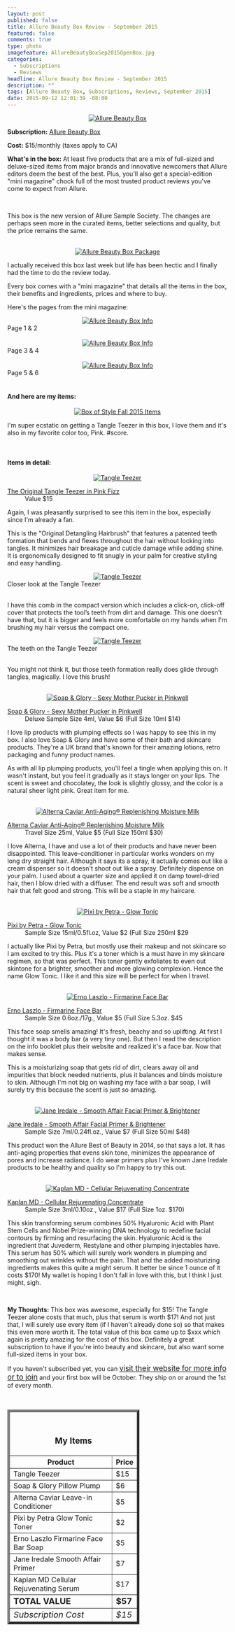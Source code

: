 ```yaml
---
layout: post
published: false
title: Allure Beauty Box Review - September 2015
featured: false
comments: true
type: photo
imagefeature: AllureBeautyBoxSep2015OpenBox.jpg
categories: 
  - Subscriptions
  - Reviews
headline: Allure Beauty Box Review - September 2015
description: ""
tags: [Allure Beauty Box, Subscriptions, Reviews, September 2015]
date: 2015-09-12 12:01:39 -08:00
---
```


<center><a href="http://www.allure.com/beauty-products/beauty-box" target="_blank">
<img src="/images/AllureBeautyBoxSep2015Box.jpg" border="0" style="border:none;max-width:100%;" alt="Allure Beauty Box"/></a></center>
<p><b>Subscription:</b> <a href="http://www.allure.com/beauty-products/beauty-box" target="_blank">Allure Beauty Box</a></p>
<p><b>Cost:</b> $15/monthly (taxes apply to CA)</p>
<p><b>What's in the box:</b> At least five products that are a mix of full-sized and deluxe-sized items from major brands and innovative newcomers that Allure editors deem the best of the best. Plus, you'll also get a special-edition "mini magazine" chock full of the most trusted product reviews you've come to expect from Allure.</p>

<br>

<p>This box is the new version of Allure Sample Society. The changes are perhaps seen more in the curated items, better selections and quality, but the price remains the same.</p>

<br>

<center><a href="http://www.allure.com/beauty-products/beauty-box" target="_blank">
<img src="/images/AllureBeautyBoxSep2015OpenBox.jpg" border="0" style="border:none;max-width:100%;" alt="Allure Beauty Box Package"/></a></center>

<p>I actually received this box last week but life has been hectic and I finally had the time to do the review today.</p>

<p>Every box comes with a "mini magazine" that details all the items in the box, their benefits and ingredients, prices and where to buy.</p>

<p>Here's the pages from the mini magazine:</p>
<center><a href="http://www.allure.com/beauty-products/beauty-box" target="_blank">
<img src="/images/AllureBeautyBoxSep2015Info.jpg" border="0" style="border:none;max-width:100%;" alt="Allure Beauty Box Info"/></a></center>

<figcaption>Page 1 & 2</figcaption>

<br>

<center><a href="http://www.allure.com/beauty-products/beauty-box" target="_blank">
<img src="/images/AllureBeautyBoxSep2015Info2.jpg" border="0" style="border:none;max-width:100%;" alt="Allure Beauty Box Info"/></a></center>
<figcaption>Page 3 & 4</figcaption>

<br>

<center><a href="http://www.allure.com/beauty-products/beauty-box" target="_blank">
<img src="/images/AllureBeautyBoxSep2015Info3.jpg" border="0" style="border:none;max-width:100%;" alt="Allure Beauty Box Info"/></a></center>
<figcaption>Page 5 & 6</figcaption>

<br>

<H4>And here are my items:</H4>

<center><a href="http://www.allure.com/beauty-products/beauty-box" target="_blank">
<img src="/images/AllureBeautyBoxSep2015Items.jpg" border="0" style="border:none;max-width:100%;" alt="Box of Style Fall 2015 Items"/></a></center>

<p>I'm super ecstatic on getting a Tangle Teezer in this box, I love them and it's also in my favorite color too, Pink. #score.</p>

<br>

<H4>Items in detail:</H4>

<center><a href="http://www.allure.com/beauty-products/beauty-box" target="_blank">
<img src="/images/AllureBeautyBoxSep2015Comb.jpg" border="0" style="border:none;max-width:100%;" alt="Tangle Teezer"/></a></center>


<DL>
<DT><a href="https://www.tangleteezer.com/proddetail.php?prod=NO-HH-011012" target="_blank">The Original Tangle Teezer in Pink Fizz</a></DT>
<DD>Value $15</DD>
</DL>

<p>Again, I was pleasantly surprised to see this item in the box, especially since I'm already a fan.</p>

<p>This is the "Original Detangling Hairbrush" that features a patented teeth formation that bends and flexes throughout the hair without locking into tangles. It minimizes hair breakage and cuticle damage while adding shine. It is ergonomically designed to fit snugly in your palm for creative styling and easy handling.</p>

<center><a href="http://www.allure.com/beauty-products/beauty-box" target="_blank">
<img src="/images/AllureBeautyBoxSep2015Comb2.jpg" border="0" style="border:none;max-width:100%;" alt="Tangle Teezer"/></a></center>
<figcaption>Closer look at the Tangle Teezer</figcaption>
<br>

<p>I have this comb in the compact version which includes a click-on, click-off cover that protects the tool’s teeth from dirt and damage. This one doesn't have that, but it is bigger and feels more comfortable on my hands when I'm brushing my hair versus the compact one.</p>

<center><a href="http://www.allure.com/beauty-products/beauty-box" target="_blank">
<img src="/images/AllureBeautyBoxSep2015Comb3.jpg" border="0" style="border:none;max-width:100%;" alt="Tangle Teezer"/></a></center>
<figcaption>The teeth on the Tangle Teezer</figcaption>
<br>

<p>You might not think it, but those teeth formation really does glide through tangles, magically. I love this brush!</p>

<br>

<center><a href="http://www.allure.com/beauty-products/beauty-box" target="_blank">
<img src="/images/AllureBeautyBoxSep2015Lip.jpg" border="0" style="border:none;max-width:100%;" alt="Soap & Glory - Sexy Mother Pucker in Pinkwell"/></a></center>

<DL>
<DT><a href="http://www.soapandglory.com/us/cosmetics/sexy-mother-pucker-pillow-plump-xxl" target="_blank">Soap & Glory - Sexy Mother Pucker in Pinkwell</a></DT>
<DD>Deluxe Sample Size 4ml, Value $6 (Full Size 10ml $14)</DD>
</DL>

<p>I love lip products with plumping effects so I was happy to see this in my box. I also love Soap & Glory and have some of their bath and skincare products. They're a UK brand that's known for their amazing lotions, retro packaging and funny product names.</p>

<p>As with all lip plumping products, you'll feel a tingle when applying this on. It wasn't instant, but you feel it gradually as it stays longer on your lips. The scent is sweet and chocolatey, the look is slightly glossy, and the color is a natural sheer light pink. Great item for me.</p>

<br>

<center><a href="http://www.allure.com/beauty-products/beauty-box" target="_blank">
<img src="/images/AllureBeautyBoxSep2015Hair.jpg" border="0" style="border:none;max-width:100%;" alt="Alterna Caviar Anti-Aging® Replenishing Moisture Milk"/></a></center>

<DL>
<DT><a href="http://www.sephora.com/caviar-anti-aging-replenishing-moisture-milk-P386605" target="_blank">Alterna Caviar Anti-Aging® Replenishing Moisture Milk</a></DT>
<DD>Travel Size 25ml, Value $5 (Full Size 150ml $30)</DD>
</DL>

<p>I love Alterna, I have and use a lot of their products and have never been disappointed. This leave-conditioner in particular works wonders on my long dry straight hair. Although it says its a spray, it actually comes out like a cream dispenser so it doesn't shoot out like a spray. Definitely dispense on your palm. I used about a quarter size and applied it on damp towel-dried hair, then I blow dried with a diffuser. The end result was soft and smooth hair that felt good and strong. This will be a staple in my haircare.</p>

<br>

<center><a href="http://www.allure.com/beauty-products/beauty-box" target="_blank">
<img src="/images/AllureBeautyBoxSep2015Pixi.jpg" border="0" style="border:none;max-width:100%;" alt="Pixi by Petra - Glow Tonic"/></a></center>

<DL>
<DT><a href="http://www.pixibeauty.com/glow-tonic" target="_blank">Pixi by Petra - Glow Tonic</a></DT>
<DD>Sample Size 15ml/0.5fl.oz, Value $2 (Full Size 250ml $29</DD>
</DL>

<p>I actually like Pixi by Petra, but mostly use their makeup and not skincare so I am excited to try this. Plus it's a toner which is a must have in my skincare regimen, so that was perfect. This toner gently exfoliates to even out skintone for a brighter, smoother and more glowing complexion. Hence the name Glow Tonic. I like it and this size will be perfect for when I travel.</p>

<br>

<center><a href="http://www.allure.com/beauty-products/beauty-box" target="_blank">
<img src="/images/AllureBeautyBoxSep2015Soap.jpg" border="0" style="border:none;max-width:100%;" alt="Erno Laszlo - Firmarine Face Bar"/></a></center>

<DL>
<DT><a href="http://www.ernolaszlo.com/firmarine-face-bar.html?___store=default" target="_blank">Erno Laszlo - Firmarine Face Bar</a></DT>
<DD>Sample Size 0.6oz./17g., Value $5 (Full Size 5.3oz. $45</DD>
</DL>

<p>

<p>This face soap smells amazing! It's fresh, beachy and so uplifting. At first I thought it was a body bar (a very tiny one). But then I read the description on the info booklet plus their website and realized it's a face bar. Now that makes sense.</p>

<p>This is a moisturizing soap that gets rid of dirt, clears away oil and impurities that block needed nutrients, plus it balances and binds moisture to skin. Although I'm not big on washing my face with a bar soap, I will surely try this because the scent is just so amazing.</p>

<br>

<center><a href="http://www.allure.com/beauty-products/beauty-box" target="_blank">
<img src="/images/AllureBeautyBoxSep2015Face.jpg" border="0" style="border:none;max-width:100%;" alt="Jane Iredale - Smooth Affair Facial Primer & Brightener"/></a></center>

<DL>
<DT><a href="https://janeiredale.com/us/en/mineral-makeup/mineral-makeup-foundation/smooth-affair-facial-primer-brightener.htm" target="_blank">Jane Iredale - Smooth Affair Facial Primer & Brightener</a></DT>
<DD>Sample Size 7ml/0.24fl.oz., Value $7 (Full Size 50ml $48)</DD>
</DL>

<p>This product won the Allure Best of Beauty in 2014, so that says a lot. It has anti-aging properties that evens skin tone, minimizes the appearance of pores and increase radiance. I do wear primers plus I've known Jane Iredale products to be healthy and quality so I'm happy to try this out.</p>

<br>

<center><a href="http://www.allure.com/beauty-products/beauty-box" target="_blank">
<img src="/images/AllureBeautyBoxSep2015Kaplan.jpg" border="0" style="border:none;max-width:100%;" alt="Kaplan MD - Cellular Rejuvenating Concentrate"/></a></center>

<DL>
<DT><a href="https://janeiredale.com/us/en/mineral-makeup/mineral-makeup-foundation/smooth-affair-facial-primer-brightener.htm" target="_blank">Kaplan MD - Cellular Rejuvenating Concentrate</a></DT>
<DD>Sample Size 3ml/0.10oz., Value $17 (Full Size 1oz. $170)</DD>
</DL>

<p>This skin transforming serum combines 50% Hyaluronic Acid with Plant Stem Cells and Nobel Prize-winning DNA technology to redefine facial contours by firming and resurfacing the skin. Hyaluronic Acid is the ingredient that Juvederm, Restylane and other plumping injectables have. This serum has 50% which will surely work wonders in plumping and smoothing out wrinkles without the pain. That and the added moisturizing ingredients makes this quite a might serum. It better be since 1 ounce of it costs $170! My wallet is hoping I don't fall in love with this, but I think I just might, sigh.</p>

<br>

<p><i class="icon-exclamation-sign"></i><b> My Thoughts:</b> This box was awesome, especially for $15! The Tangle Teezer alone costs that much, plus that serum is worth $17! And not just that, I will surely use every item (if I haven't already done so) so that makes this even more worth it. The total value of this box came up to $xxx which again is pretty amazing for the cost of this box. Definitely a great subscription to have if you're into beauty and skincare, but also want some full-sized items in your box.</p>

<p>If you haven't subscribed yet, you can <a href="http://fbuy.me/cJCZ1" target="_blank"><big>visit their website for more info or to join</big></a> and your first box will be October. They ship on or around the 1st of every month.</p>

<br>

<TABLE  BORDER="5" style="width:60%">
   <TR>
      <TH COLSPAN="2">
         <H3><BR><center>My Items</center></H3>
      </TH>
   </TR>
      <TH>Product</TH>
      <TH>Price</TH>
  <TR>
      <TD>Tangle Teezer</TD>
      <TD>$15</TD>
   </TR>
   <TR>
      <TD>Soap & Glory Pillow Plump</TD>
      <TD>$6</TD>
   </TR>
    <TR>
      <TD>Alterna Caviar Leave-in Conditioner</TD>
      <TD>$5</TD>
   </TR>
    <TR>
      <TD>Pixi by Petra Glow Tonic Toner</TD>
      <TD>$2</TD>
   </TR>
    <TR>
      <TD>Erno Laszlo Firmarine Face Bar Soap</TD>
      <TD>$5</TD>
   </TR>
   <TR>
      <TD>Jane Iredale Smooth Affair Primer</TD>
      <TD>$7</TD>
   </TR>
   <TR>
      <TD>Kaplan MD Cellular Rejuvenating Serum</TD>
      <TD>$17</TD>
   </TR>
   <TR>
      <TD><b><big>TOTAL VALUE</big></b></TD>
      <TD><b><big>$57</big></b></TD>
   </TR>
   <TR>
      <TD><i><big>Subscription Cost</big></i></TD>
      <TD><i><big>$15</big></i></TD>
   </TR>
</TABLE>
